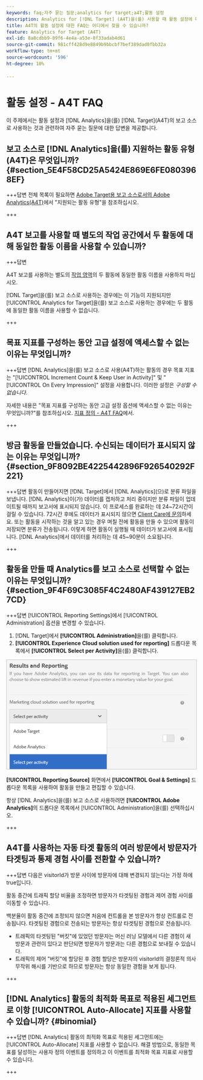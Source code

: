 ```yaml
---
keywords: faq;자주 묻는 질문;analytics for target;a4T;활동 설정
description: Analytics for [!DNL Target] (A4T)을(를) 사용할 때 활동 설정에 대한 질문에 대한 답변을 찾아보십시오. A4T를 사용하면  [!DNL Target] 활동에 대한 Analytics 보고를 사용할 수 있습니다.
title: A4T의 활동 설정에 대한 FAQ는 어디에서 찾을 수 있습니까?
feature: Analytics for Target (A4T)
exl-id: 8a8cdbb9-89f6-4e4a-a53e-8f33adab4d61
source-git-commit: 981cff428d9e8849b9bbcbf7bef389dad0fbb32a
workflow-type: tm+mt
source-wordcount: '596'
ht-degree: 10%

---
```


# 활동 설정 - A4T FAQ

이 주제에서는 활동 설정과 [!DNL Analytics]을(를) [!DNL Target]&#x200B;(A4T)의 보고 소스로 사용하는 것과 관련하여 자주 묻는 질문에 대한 답변을 제공합니다.

## 보고 소스로 [!DNL Analytics]을(를) 지원하는 활동 유형(A4T)은 무엇입니까? {#section_5E4F58CD25A5424E869E6FE0803968EF}

+++답변
전체 목록이 필요하면 [Adobe Target용 보고 소스로서의 Adobe Analytics(A4T)](/help/main/c-integrating-target-with-mac/a4t/a4t.md#concept_7540C8C04259434AB6EE33B09F47A1DE)에서 &quot;지원되는 활동 유형&quot;을 참조하십시오.

+++

## A4T 보고를 사용할 때 별도의 작업 공간에서 두 활동에 대해 동일한 활동 이름을 사용할 수 있습니까?

+++답변

A4T 보고를 사용하는 별도의 [작업 영역](/help/main/administrating-target/c-user-management/property-channel/property-channel.md)의 두 활동에 동일한 활동 이름을 사용하지 마십시오.

[!DNL Target]을(를) 보고 소스로 사용하는 경우에는 이 기능이 지원되지만 [!UICONTROL Analytics for Target]을(를) 보고 소스로 사용하는 경우에는 두 활동에 동일한 활동 이름을 사용할 수 없습니다.

+++

## 목표 지표를 구성하는 동안 고급 설정에 액세스할 수 없는 이유는 무엇입니까?

+++답변
[!DNL Analytics]을(를) 보고 소스로 사용(A4T)하는 활동의 경우 목표 지표는 &quot;[!UICONTROL Increment Count & Keep User in Activity]&quot; 및 &quot;[!UICONTROL On Every Impression]&quot; 설정을 사용합니다. 이러한 설정은 *구성할 수 없습니다*.

자세한 내용은 &quot;목표 지표를 구성하는 동안 고급 설정 옵션에 액세스할 수 없는 이유는 무엇입니까?&quot;를 참조하십시오. [지표 정의 - A4T FAQ](/help/main/c-integrating-target-with-mac/a4t/r-a4t-faq/a4t-faq-metric-definition.md)에서.

+++

## 방금 활동을 만들었습니다. 수신되는 데이터가 표시되지 않는 이유는 무엇입니까? {#section_9F8092BE4225442896F926540292F221}


+++답변
활동이 만들어지면 [!DNL Target]에서 [!DNL Analytics]&#x200B;(으)로 분류 파일을 보냅니다. [!DNL Analytics]이(가) 데이터를 캡처하고 처리 중이지만 분류 파일이 업데이트될 때까지 보고서에 표시되지 않습니다. 이 프로세스를 완료하는 데 24~72시간이 걸릴 수 있습니다. 72시간 후에도 데이터가 표시되지 않으면 [Client Care에 문의](/help/main/cmp-resources-and-contact-information.md#reference_ACA3391A00EF467B87930A450050077C)하세요. 또는 활동을 시작하는 것을 알고 있는 경우 며칠 전에 활동을 만들 수 있으며 활동이 저장되면 분류가 전송됩니다. 이렇게 하면 활동이 실행될 때 데이터가 보고서에 표시됩니다. [!DNL Analytics]에서 데이터를 처리하는 데 45~90분이 소요됩니다.

+++

## 활동을 만들 때 Analytics를 보고 소스로 선택할 수 없는 이유는 무엇입니까? {#section_9F4F69C3085F4C2480AF439127EB27CD}

+++답변
[!UICONTROL Reporting Settings]에서 [!UICONTROL Administration] 옵션을 변경할 수 있습니다.

1. [!DNL Target]에서 **[!UICONTROL Administration]**&#x200B;을(를) 클릭합니다.
1. **[!UICONTROL Experience Cloud solution used for reporting]** 드롭다운 목록에서 **[!UICONTROL Select per Activity]**&#x200B;을(를) 클릭합니다.

![활동당 이미지 선택](assets/select-per-activity.png)

**[!UICONTROL Reporting Source]** 화면에서 **[!UICONTROL Goal & Settings]** 드롭다운 목록을 사용하여 활동을 만들고 편집할 수 있습니다.

항상 [!DNL Analytics]을(를) 보고 소스로 사용하려면 **[!UICONTROL Adobe Analytics]**&#x200B;의 드롭다운 목록에서 [!UICONTROL Administration]을(를) 선택하십시오.

+++

## A4T를 사용하는 자동 타겟 활동의 여러 방문에서 방문자가 타겟팅과 통제 경험 사이를 전환할 수 있습니까?

+++답변
다음은 visitorId가 방문 사이에 방문자에 대해 변경되지 않는다는 가정 하에 true입니다.

활동 중간에 트래픽 할당 비율을 조정하면 방문자가 타겟팅된 경험과 제어 경험 사이를 이동할 수 있습니다.

백분율이 활동 중간에 조정되지 않으면 처음에 컨트롤을 본 방문자가 항상 컨트롤로 전송됩니다. 타겟팅된 경험으로 전송되는 방문자는 항상 타겟팅된 경험으로 전송됩니다.

* 트래픽의 타겟팅된 &quot;버킷&quot;에 있었던 방문자는 머신 러닝 모델에서 다른 경험이 새 방문과 관련이 있다고 판단되면 방문자가 방문과는 다른 경험으로 보내질 수 있습니다.
* 트래픽의 제어 &quot;버킷&quot;에 할당된 후 경험 할당은 방문자의 visitorId의 결정론적 의사 무작위 해시를 기반으로 하므로 방문자는 항상 동일한 경험을 보게 됩니다.

+++

## [!DNL Analytics] 활동의 최적화 목표로 적용된 세그먼트로 이항 [!UICONTROL Auto-Allocate] 지표를 사용할 수 있습니까? {#binomial}

+++답변
[!DNL Analytics] 활동의 최적화 목표로 적용된 세그먼트에는 [!UICONTROL Auto-Allocate] 지표를 사용할 수 없습니다. 해결 방법으로, 동일한 목표를 달성하는 사용자 정의 이벤트를 정의하고 이 이벤트를 최적화 목표 지표로 사용할 수 있습니다.

+++
